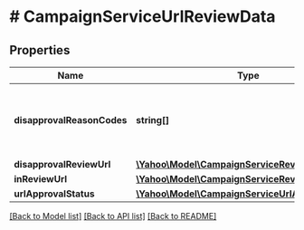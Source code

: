 # # CampaignServiceUrlReviewData

## Properties

Name | Type | Description | Notes
------------ | ------------- | ------------- | -------------
**disapprovalReasonCodes** | **string[]** | &lt;div lang&#x3D;\&quot;ja\&quot;&gt;審査否認理由コードです。&lt;/div&gt;&lt;div lang&#x3D;\&quot;en\&quot;&gt;Code of Disapproval reason.&lt;br&gt;&lt;/div&gt; | [optional] 
**disapprovalReviewUrl** | [**\Yahoo\Model\CampaignServiceReviewUrl**](CampaignServiceReviewUrl.md) |  | [optional] 
**inReviewUrl** | [**\Yahoo\Model\CampaignServiceReviewUrl**](CampaignServiceReviewUrl.md) |  | [optional] 
**urlApprovalStatus** | [**\Yahoo\Model\CampaignServiceUrlApprovalStatus**](CampaignServiceUrlApprovalStatus.md) |  | [optional] 

[[Back to Model list]](../../README.md#documentation-for-models) [[Back to API list]](../../README.md#documentation-for-api-endpoints) [[Back to README]](../../README.md)


